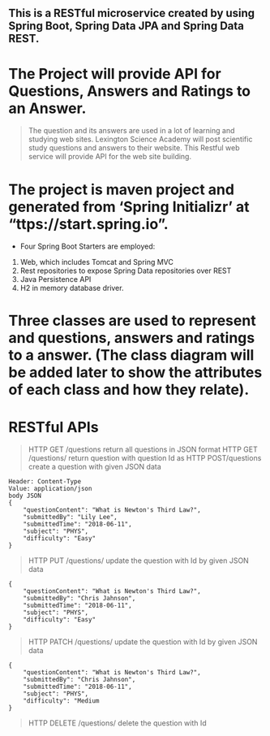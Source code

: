 ## This is a RESTful microservice created by using Spring Boot, Spring Data JPA and Spring Data REST.

# The Project will provide API for Questions, Answers and Ratings to an Answer. 
>The question and its answers are used in a lot of learning and studying web sites. Lexington Science Academy will post scientific study questions and answers to their website. This Restful web service will provide API for the web site building. 

# The project is maven project and generated from ‘Spring Initializr’ at “ttps://start.spring.io”. 

* Four Spring Boot Starters are employed:
1. Web, which includes Tomcat and Spring MVC
2. Rest repositories to expose Spring Data repositories over REST
3. Java Persistence API
4. H2 in memory database driver. 

# Three classes are used to represent and questions, answers and ratings to a answer. (The class diagram will be added later to show the attributes of each class and how they relate).

# RESTful APIs

> HTTP GET /questions	        return all questions in JSON format
> HTTP GET /questions/<Id>    return question with question Id as <Id>
> HTTP POST/questions	        create a question with given JSON data
    
    Header: Content-Type
    Value: application/json
    body JSON
    {
        "questionContent": "What is Newton's Third Law?",
        "submittedBy": "Lily Lee",
        "submittedTime": "2018-06-11",
        "subject": "PHYS",
        "difficulty": "Easy"
    }

> HTTP PUT /questions/<Id>	update the question with Id by given JSON data

    {
        "questionContent": "What is Newton's Third Law?",
        "submittedBy": "Chris Jahnson",
        "submittedTime": "2018-06-11",
        "subject": "PHYS",
        "difficulty": "Easy"
    }
 
> HTTP PATCH /questions/<Id>	update the question with Id by given JSON data

    {
        "questionContent": "What is Newton's Third Law?",
        "submittedBy": "Chris Jahnson",
        "submittedTime": "2018-06-11",
        "subject": "PHYS",
        "difficulty": "Medium
    }

   > HTTP DELETE /questions/<Id>	delete the question with Id

